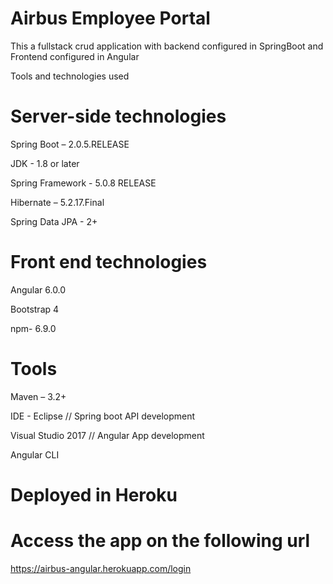 ﻿# Airbus Employee Portal


This a fullstack crud application with backend configured in SpringBoot and Frontend configured in Angular


Tools and technologies used

# Server-side technologies

Spring Boot – 2.0.5.RELEASE

JDK - 1.8 or later

Spring Framework - 5.0.8 RELEASE

Hibernate – 5.2.17.Final

Spring Data JPA - 2+


# Front end technologies

Angular 6.0.0

Bootstrap 4

npm- 6.9.0



# Tools

Maven – 3.2+

IDE - Eclipse // Spring boot API development

Visual Studio 2017 // Angular App development

Angular CLI

# Deployed in Heroku
# Access the app on the following url
https://airbus-angular.herokuapp.com/login
